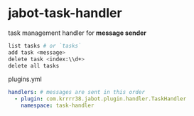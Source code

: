 # jabot-task-handler

task management handler for __message sender__

```sh
list tasks # or `tasks`
add task <message>
delete task <index:\\d+>
delete all tasks
```

plugins.yml
```yml
handlers: # messages are sent in this order
  - plugin: com.krrrr38.jabot.plugin.handler.TaskHandler
    namespace: task-handler
```
